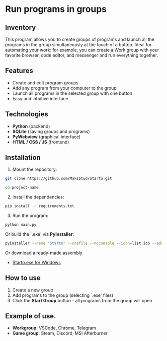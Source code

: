 # Run programs in groups

## Inventory
This program allows you to create groups of programs and launch all the programs in the group simultaneously at the touch of a button. Ideal for automating your work: for example, you can create a Work group with your favorite browser, code editor, and messenger and run everything together.

## Features
* Create and edit program groups
* Add any program from your computer to the group
* Launch all programs in the selected group with one button
* Easy and intuitive interface

## Technologies
* **Python** (backend)
* **SQLite** (saving groups and programs)
* **PyWebview** (graphical interface)
* **HTML / CSS / JS** (frontend)

## Installation

1. Mount the repository:

``` bash
git clone https://github.com/MaksStud/Starto.git
```
``` bash
cd project-name
```

2. Install the dependencies:
```bash
pip install -r requirements.txt
```

3. Run the program:
```bash
python main.py
```

Or build the `.exe' via **PyInstaller**:
```bash
pyinstaller --name "Starto" --onefile --noconsole --icon=list.ico --add-data "pages;pages" --add-data "db.py;." --add-data "settings.py;." --add-data "StartoProgramData.sqlite3;." main.py
```

Or download a ready-made assembly
* [Starto.exe for Windows](https://github.com/MaksStud/Starto/releases/download/v1.0.0/Starto.exe)

## How to use

1. Create a new group
2. Add programs to the group (selecting `.exe' files)
3. Click the **Start Group** button - all programs from the group will open

## Example of use.

* **Workgroup**: VSCode, Chrome, Telegram
* **Game group**: Steam, Discord, MSI Afterburner
